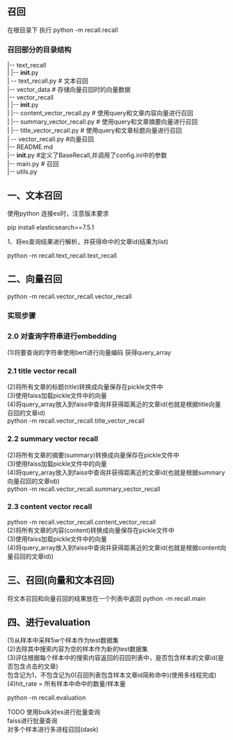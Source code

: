 召回
------
在根目录下 执行
python -m recall.recall

### 召回部分的目录结构
|-- text_recall  
|   |-- __init__.py  
|   -- text_recall.py  # 文本召回    
|-- vector_data # 存储向量召回时的向量数据    
|-- vector_recall  
|   |-- __init__.py  
|   |-- content_vector_recall.py  # 使用query和文章内容向量进行召回    
|   |-- summary_vector_recall.py  # 使用query和文章摘要向量进行召回    
|   |-- title_vector_recall.py    # 使用query和文章标题向量进行召回    
|   -- vector_recall.py         #向量召回    
|-- README.md  
|-- __init__.py              #定义了BaseRecall,并调用了config.ini中的参数  
|-- main.py                     # 召回  
|-- utils.py  



## 一、文本召回  
 使用python 连接es时，注意版本要求  
 
 pip install elasticsearch==7.5.1  
 
 1、将es查询结果进行解析，并获得命中的文章id(结果为list)
 
 python -m recall.text_recall.text_recall
 
 
 
## 二、向量召回  

python -m recall.vector_recall.vector_recall  

### 实现步骤
### 2.0 对查询字符串进行embedding
(1)将要查询的字符串使用bert进行向量编码 获得query_array
### 2.1 title vector recall
(2)将所有文章的标题(title)转换成向量保存在pickle文件中  
(3)使用faiss加载pickle文件中的向量  
(4)将query_array放入到faiss中查询并获得距离近的文章id(也就是根据title向量召回的文章id)  
python -m recall.vector_recall.title_vector_recall  

### 2.2 summary vector recall
(2)将所有文章的摘要(summary)转换成向量保存在pickle文件中  
(3)使用faiss加载pickle文件中的向量  
(4)将query_array放入到faiss中查询并获得距离近的文章id(也就是根据summary向量召回的文章id))  
python -m recall.vector_recall.summary_vector_recall  

### 2.3 content vector recall
python -m recall.vector_recall.content_vector_recall  
(2)将所有文章的内容(content)转换成向量保存在pickle文件中  
(3)使用faiss加载pickle文件中的向量  
(4)将query_array放入到faiss中查询并获得距离近的文章id(也就是根据content向量召回的文章id))  

## 三、召回(向量和文本召回)

将文本召回和向量召回的结果放在一个列表中返回
python -m recall.main

## 四、进行evaluation

(1)从样本中采样5w个样本作为test数据集  
(2)去除其中搜索内容为空的样本作为新的test数据集  
(3)评估根据每个样本中的搜索内容返回的召回列表中，是否包含样本的文章id(是否包含点击的文章)  
包含记为1，不包含记为0(召回列表包含样本文章id简称命中)(使用多线程完成)  
(4)hit_rate = 所有样本中命中的数量/样本量  

python -m recall.evaluation

TODO
使用bulk对es进行批量查询  
faiss进行批量查询  
对多个样本进行多进程召回(dask)  
